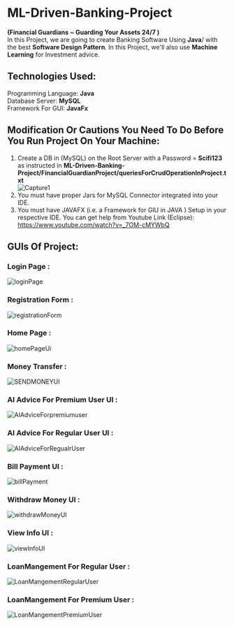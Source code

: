 # ML-Driven-Banking-Project
**(Financial Guardians ~ Guarding Your Assets 24/7 )**  
In this Project, we are going to create Banking Software Using **Java**/ with the best **Software Design Pattern**. In this Project, we'll also use **Machine Learning** for Investment advice.
## Technologies Used:
Programming Language: **Java**  
Database Server: **MySQL**  
Framework For GUI: **JavaFx**
## Modification Or Cautions You Need To Do Before You Run Project On Your Machine:
1) Create a DB in (MySQL) on the Root Server with a Password = **Scifi123** as instructed in **ML-Driven-Banking-Project/FinancialGuardianProject/queriesForCrudOperationInProject.txt**  
![Capture1](https://github.com/abdullahZahid951/ML-Driven-Banking-Project/assets/140307221/74d1cfcb-0202-4963-bb4a-5a0ab792222d)
2) You must have proper Jars for MySQL Connector integrated into your IDE.
3) You must have JAVAFX (i.e. a Framework for GIU in JAVA ) Setup in your respective IDE. You can get help from Youtube Link (Eclipse): https://www.youtube.com/watch?v=_7OM-cMYWbQ
## GUIs Of Project:
### Login Page :
![loginPage](https://github.com/abdullahZahid951/ML-Driven-Banking-Project/assets/140307221/e880efd3-9bc3-4410-93cd-9ade11b545e0)
### Registration Form :
![registrationForm](https://github.com/abdullahZahid951/ML-Driven-Banking-Project/assets/140307221/83b1a333-5756-42c2-b706-58806f5d202d)
### Home Page :
![homePageUi](https://github.com/abdullahZahid951/ML-Driven-Banking-Project/assets/140307221/77d28591-dcaf-44b5-a039-136c081b244d)
### Money Transfer : 
![SENDMONEYUI](https://github.com/abdullahZahid951/ML-Driven-Banking-Project/assets/140307221/9d7c63db-28b5-4bfe-a1a2-2ed671823d1c)
### AI Advice For Premium User UI :
![AIAdviceForpremiumuser](https://github.com/abdullahZahid951/ML-Driven-Banking-Project/assets/140307221/861c9ae7-c75b-4b87-a782-edb82f555641)
### AI Advice For Regular User UI :
![AIAdviceForRegualrUser](https://github.com/abdullahZahid951/ML-Driven-Banking-Project/assets/140307221/0b4a175a-9567-45ea-81d5-80faa3fc6ff4)
### Bill Payment UI :
![billPayment](https://github.com/abdullahZahid951/ML-Driven-Banking-Project/assets/140307221/380aebf9-3ada-4d30-9a85-cd72d7ac70b8)
### Withdraw Money UI :
![withdrawMoneyUI](https://github.com/abdullahZahid951/ML-Driven-Banking-Project/assets/140307221/b86fa3f3-c7da-4bfd-b62e-fe6505d24acb)
### View Info UI :
![viewInfoUI](https://github.com/abdullahZahid951/ML-Driven-Banking-Project/assets/140307221/8486cb79-2ca7-4629-9635-b4e8992e8507)
### LoanMangement For Regular User :
![LoanMangementRegularUser](https://github.com/abdullahZahid951/ML-Driven-Banking-Project/assets/140307221/ef784b71-4724-4039-a443-24bf2d075345)
### LoanMangement For Premium User :
![LoanMangementPremiumUser](https://github.com/abdullahZahid951/ML-Driven-Banking-Project/assets/140307221/cf2cbd65-143c-4c8c-bdf6-86939876135a)


 
